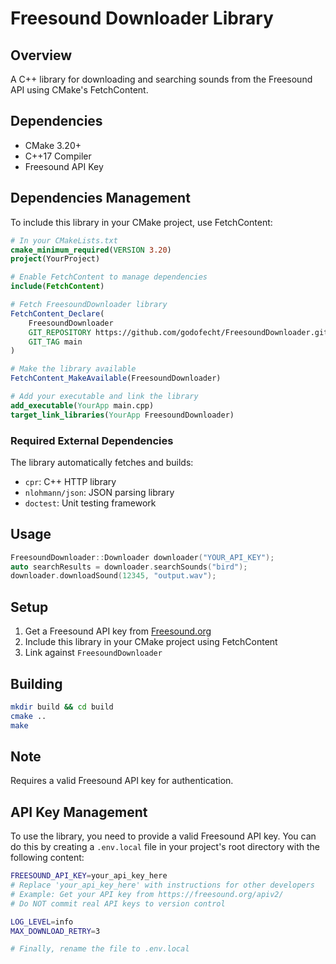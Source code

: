 # Freesound Downloader Library

## Overview
A C++ library for downloading and searching sounds from the Freesound API using CMake's FetchContent.

## Dependencies
- CMake 3.20+
- C++17 Compiler
- Freesound API Key

## Dependencies Management
To include this library in your CMake project, use FetchContent:

```cmake
# In your CMakeLists.txt
cmake_minimum_required(VERSION 3.20)
project(YourProject)

# Enable FetchContent to manage dependencies
include(FetchContent)

# Fetch FreesoundDownloader library
FetchContent_Declare(
    FreesoundDownloader
    GIT_REPOSITORY https://github.com/godofecht/FreesoundDownloader.git
    GIT_TAG main
)

# Make the library available
FetchContent_MakeAvailable(FreesoundDownloader)

# Add your executable and link the library
add_executable(YourApp main.cpp)
target_link_libraries(YourApp FreesoundDownloader)
```

### Required External Dependencies
The library automatically fetches and builds:
- `cpr`: C++ HTTP library
- `nlohmann/json`: JSON parsing library
- `doctest`: Unit testing framework

## Usage
```cpp
FreesoundDownloader::Downloader downloader("YOUR_API_KEY");
auto searchResults = downloader.searchSounds("bird");
downloader.downloadSound(12345, "output.wav");
```

## Setup
1. Get a Freesound API key from [Freesound.org](https://freesound.org/apiv2/)
2. Include this library in your CMake project using FetchContent
3. Link against `FreesoundDownloader`

## Building
```bash
mkdir build && cd build
cmake ..
make
```

## Note
Requires a valid Freesound API key for authentication.

## API Key Management
To use the library, you need to provide a valid Freesound API key. You can do this by creating a `.env.local` file in your project's root directory with the following content:

```bash
FREESOUND_API_KEY=your_api_key_here
# Replace 'your_api_key_here' with instructions for other developers
# Example: Get your API key from https://freesound.org/apiv2/
# Do NOT commit real API keys to version control

LOG_LEVEL=info
MAX_DOWNLOAD_RETRY=3

# Finally, rename the file to .env.local
```
